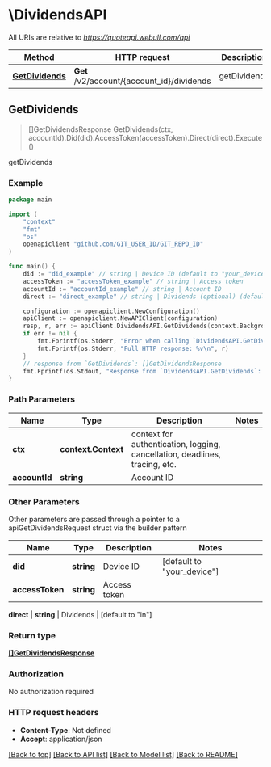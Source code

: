 # \DividendsAPI

All URIs are relative to *https://quoteapi.webull.com/api*

Method | HTTP request | Description
------------- | ------------- | -------------
[**GetDividends**](DividendsAPI.md#GetDividends) | **Get** /v2/account/{account_id}/dividends | getDividends



## GetDividends

> []GetDividendsResponse GetDividends(ctx, accountId).Did(did).AccessToken(accessToken).Direct(direct).Execute()

getDividends



### Example

```go
package main

import (
    "context"
    "fmt"
    "os"
    openapiclient "github.com/GIT_USER_ID/GIT_REPO_ID"
)

func main() {
    did := "did_example" // string | Device ID (default to "your_device")
    accessToken := "accessToken_example" // string | Access token
    accountId := "accountId_example" // string | Account ID
    direct := "direct_example" // string | Dividends (optional) (default to "in")

    configuration := openapiclient.NewConfiguration()
    apiClient := openapiclient.NewAPIClient(configuration)
    resp, r, err := apiClient.DividendsAPI.GetDividends(context.Background(), accountId).Did(did).AccessToken(accessToken).Direct(direct).Execute()
    if err != nil {
        fmt.Fprintf(os.Stderr, "Error when calling `DividendsAPI.GetDividends``: %v\n", err)
        fmt.Fprintf(os.Stderr, "Full HTTP response: %v\n", r)
    }
    // response from `GetDividends`: []GetDividendsResponse
    fmt.Fprintf(os.Stdout, "Response from `DividendsAPI.GetDividends`: %v\n", resp)
}
```

### Path Parameters


Name | Type | Description  | Notes
------------- | ------------- | ------------- | -------------
**ctx** | **context.Context** | context for authentication, logging, cancellation, deadlines, tracing, etc.
**accountId** | **string** | Account ID | 

### Other Parameters

Other parameters are passed through a pointer to a apiGetDividendsRequest struct via the builder pattern


Name | Type | Description  | Notes
------------- | ------------- | ------------- | -------------
 **did** | **string** | Device ID | [default to &quot;your_device&quot;]
 **accessToken** | **string** | Access token | 

 **direct** | **string** | Dividends | [default to &quot;in&quot;]

### Return type

[**[]GetDividendsResponse**](GetDividendsResponse.md)

### Authorization

No authorization required

### HTTP request headers

- **Content-Type**: Not defined
- **Accept**: application/json

[[Back to top]](#) [[Back to API list]](../README.md#documentation-for-api-endpoints)
[[Back to Model list]](../README.md#documentation-for-models)
[[Back to README]](../README.md)

